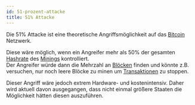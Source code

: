 ```yaml
---
id: 51-prozent-attacke
title: 51% Attacke
---
```


Die 51% Attacke ist eine theoretische Angriffsmöglichkeit auf das [Bitcoin](../b/bitcoin) Netzwerk.

Diese wäre möglich, wenn ein Angreifer mehr als 50% der gesamten [Hashrate](../h/hashrate) des [Minings](../m/mining) kontrolliert.  
Der Angreifer würde dann die Mehrzahl an [Blöcken](../b/block) finden und könnte z.B. versuchen, nur noch leere Blöcke zu minen um [Transaktionen](../t/transaktion) zu stoppen.

Dieser Angriff wäre jedoch extrem Hardware- und kostenintensiv. Daher wird aktuell davon ausgegangen, dass nicht einmal größere Staaten die Möglichkeit hätten diesen auszuführen.
